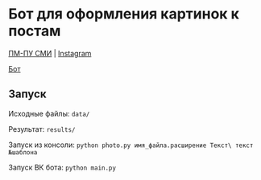 # Бот для оформления картинок к постам
[ПМ-ПУ СМИ](https://vk.com/pmpu_news) | [Instagram](https://www.instagram.com/amcp_spbu/)

[Бот](https://vk.com/im?sel=-174836626)

## Запуск
Исходные файлы: ``` data/ ```

Результат: ``` results/ ```

Запуск из консоли: ``` python photo.py имя_файла.расширение Текст\ текст №шаблона ```

Запуск ВК бота: ``` python main.py ```